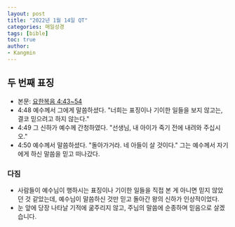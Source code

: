 ```yaml
---
layout: post
title: "2022년 1월 14일 QT"
categories: 매일성경
tags: [bible]
toc: true
author:
- Kangmin
---
```


## 두 번째 표징
- 본문: [요한복음 4:43~54](https://www.bskorea.or.kr/bible/korbibReadpage.php?version=SAENEW&book=jhn&chap=4&sec=43&cVersion=&fontSize=15px&fontWeight=normal#focus)
- 4:48 예수께서 그에게 말씀하셨다. "너희는 표징이나 기이한 일들을 보지 않고는, 결코 믿으려고 하지 않는다."
- 4:49 그 신하가 예수께 간청하였다. "선생님, 내 아이가 죽기 전에 내려와 주십시오."
- 4:50 예수께서 말씀하셨다. "돌아가거라. 네 아들이 살 것이다." 그는 예수께서 자기에게 하신 말씀을 믿고 떠나갔다. 

### 다짐
- 사람들이 예수님이 행하시는 표징이나 기이한 일들을 직접 본 게 아니면 믿지 않았던 것 같았는데,
  예수님이 말씀하신 것만 믿고 돌아간 왕의 신하가 인상적이었다.
- 눈 앞에 당장 나타날 기적에 굶주리지 않고, 주님의 말씀에 순종하며 믿음으로 살겠습니다.
